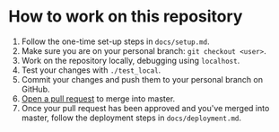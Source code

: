 # How to work on this repository
1. Follow the one-time set-up steps in `docs/setup.md`.
2. Make sure you are on your personal branch: `git checkout <user>`.
3. Work on the repository locally, debugging using `localhost`.
4. Test your changes with `./test_local`.
5. Commit your changes and push them to your personal branch on GitHub.
6. [Open a pull request](https://github.com/HCDigitalScholarship/ds-cookbook/blob/master/code_review.md) to merge into master.
7. Once your pull request has been approved and you've merged into master, follow the deployment steps in `docs/deployment.md`.
